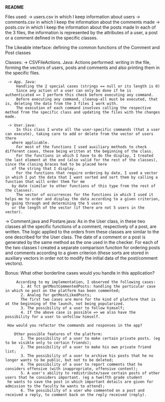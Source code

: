 **README**

  Files used:
     -> users.csv in which I keep information about users
     -> comments.csv in which I keep the information about the comments made
     -> posts.csv in which I keep the information about the posts made
     In each of the 3 files, the information is represented by the attributes of a user, a post or a comment defined in the specific classes.

  The Likeable interface: defining the common functions of the Comment and Post classes

  Classes:
     -> CSVFileActions. Java:
         Actions performed: writing in the file, forming the vectors of users, posts and comments and also printing them in the specific files.

     -> App. Java:
         Handling the 2 special cases (strings == null or its length is 0)
         Since any action of a user can only be done if he is authenticated => I perform this check before executing any command.
         Before executing any command, cleanup-all must be executed, that is, deleting the data from the 3 files I work with.
         The execution of each command involves calling the respective method from the specific class and updating the files with the changes made.

     -> User.java:
         In this class I wrote all the user-specific commands (that a user can execute), taking care to add or delete from the vector of users there
       where applicable.
         For most of the functions I used auxiliary methods to check different cases, these being written at the beginning of the class.
         For the functions in which I have to do the display, I treated the last element at the end (also valid for the rest of the classes), since the closing braces had to be placed here
       of the string that I display.
         For the functions that require ordering by date, I used a vector in which I put the data that I want sorted and sort them by calling a function that will order them for me
       by date (similar to other functions of this type from the rest of the classes).
         The vector of occurrences for the functions in which I used it helps me to order and display the data according to a given criterion, by going through and determining the 5 users
       or the length of the vector (if there are not 5 users in the vector).

-> Comment.java and Postare.java:
         As in the User class, in these two classes all the specific functions of a comment, respectively of a post, are written. The logic applied to the orders from
       these classes are similar to the one described for the User class.
         The date of a comment or a post is generated by the same method as the one used in the checker.
         For each of the two classes I created a separate comparison function for ordering posts and comments according to a given criterion (these sorts are
       stored in auxiliary vectors in order not to modify the initial data of the post/comment vectors).

  Bonus:
     What other borderline cases would you handle in this application?

         According to my implementation, I observed the following cases:
           1. At fct getMostCommentedPosts: handling the particular case in which no post on the platform has been commented;
           2. Analog for getMostLikedPosts;
           The first two cases are more for the kind of platform that is at the beginning of the launch, not being popularized.
           3. The possibility of a user to follow himself;
           4. If the above case is possible => we also have the possibility for a user to unfollow himself.

     How would you refactor the commands and responses in the app?

        Other possible features of the platform:
           1. The possibility of a user to make certain private posts. (eg to be visible only to certain friends);
           2. The possibility of a user to make his own private friend list;
           3. The possibility of a user to archive his posts that he no longer wants to be public, but not to be deleted;
           4. The possibility of a user to report comments that he considers offensive (with inappropriate, offensive content);
           5. A user's ability to redistribute/save certain posts of other users that he considers important. (eg a twelfth grade student
     he wants to save the post in which important details are given for admission to the faculty he wants to attend);
           6. The possibility of a user who commented on a post and received a reply, to comment back on the reply received (reply).